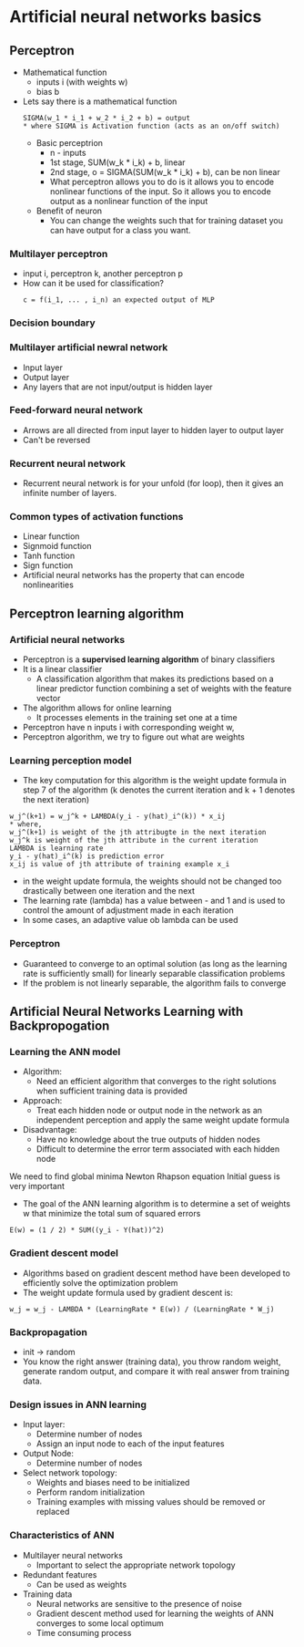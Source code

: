# Artificial neural networks basics

## Perceptron

- Mathematical function
  - inputs i (with weights w)
  - bias b
- Lets say there is a mathematical function
  ```
  SIGMA(w_1 * i_1 + w_2 * i_2 + b) = output
  * where SIGMA is Activation function (acts as an on/off switch)
  ```
  - Basic perceptrion
    - n - inputs
    - 1st stage, SUM(w_k \* i_k) + b, linear
    - 2nd stage, o = SIGMA(SUM(w_k \* i_k) + b), can be non linear
    - What perceptron allows you to do is it allows you to encode nonlinear functions of the input. So it allows you to encode output as a nonlinear function of the input
  - Benefit of neuron
    - You can change the weights such that for training dataset you can have output for a class you want.

### Multilayer perceptron

- input i, perceptron k, another perceptron p
- How can it be used for classification?
  ```
  c = f(i_1, ... , i_n) an expected output of MLP
  ```

### Decision boundary

### Multilayer artificial newral network

- Input layer
- Output layer
- Any layers that are not input/output is hidden layer

### Feed-forward neural network

- Arrows are all directed from input layer to hidden layer to output layer
- Can't be reversed

### Recurrent neural network

- Recurrent neural network is for your unfold (for loop), then it gives an infinite number of layers.

### Common types of activation functions

- Linear function
- Signmoid function
- Tanh function
- Sign function
- Artificial neural networks has the property that can encode nonlinearities

## Perceptron learning algorithm

### Artificial neural networks

- Perceptron is a **supervised learning algorithm** of binary classifiers
- It is a linear classifier
  - A classification algorithm that makes its predictions based on a linear predictor function combining a set of weights with the feature vector
- The algorithm allows for online learning
  - It processes elements in the training set one at a time
- Perceptron have n inputs i with corresponding weight w,
- Perceptron algorithm, we try to figure out what are weights

### Learning perception model

- The key computation for this algorithm is the weight update formula in step 7 of the algorithm (k denotes the current iteration and k + 1 denotes the next iteration)

```
w_j^(k+1) = w_j^k + LAMBDA(y_i - y(hat)_i^(k)) * x_ij
* where,
w_j^(k+1) is weight of the jth attribugte in the next iteration
w_j^k is weight of the jth attribute in the current iteration
LAMBDA is learning rate
y_i - y(hat)_i^(k) is prediction error
x_ij is value of jth attribute of training example x_i
```

- in the weight update formula, the weights should not be changed too drastically between one iteration and the next
- The learning rate (lambda) has a value between - and 1 and is used to control the amount of adjustment made in each iteration
- In some cases, an adaptive value ob lambda can be used

### Perceptron

- Guaranteed to converge to an optimal solution (as long as the learning rate is sufficiently small) for linearly separable classification problems
- If the problem is not linearly separable, the algorithm fails to converge

## Artificial Neural Networks Learning with Backpropogation

### Learning the ANN model

- Algorithm:
  - Need an efficient algorithm that converges to the right solutions when sufficient training data is provided
- Approach:
  - Treat each hidden node or output node in the network as an independent perception and apply the same weight update formula
- Disadvantage:
  - Have no knowledge about the true outputs of hidden nodes
  - Difficult to determine the error term associated with each hidden node

We need to find global minima
Newton Rhapson equation
Initial guess is very important

- The goal of the ANN learning algorithm is to determine a set of weights w that minimize the total sum of squared errors

```
E(w) = (1 / 2) * SUM((y_i - Y(hat))^2)
```

### Gradient descent model

- Algorithms based on gradient descent method have been developed to efficiently solve the optimization problem
- The weight update formula used by gradient descent is:

```
w_j = w_j - LAMBDA * (LearningRate * E(w)) / (LearningRate * W_j)
```

### Backpropagation

- init -> random
- You know the right answer (training data), you throw random weight, generate random output, and compare it with real answer from training data.

### Design issues in ANN learning

- Input layer:
  - Determine number of nodes
  - Assign an input node to each of the input features
- Output Node:
  - Determine number of nodes
- Select network topology:
  - Weights and biases need to be initialized
  - Perform random initialization
  - Training examples with missing values should be removed or replaced

### Characteristics of ANN

- Multilayer neural networks
  - Important to select the appropriate network topology
- Redundant features
  - Can be used as weights
- Training data
  - Neural networks are sensitive to the presence of noise
  - Gradient descent method used for learning the weights of ANN converges to some local optimum
  - Time consuming process
